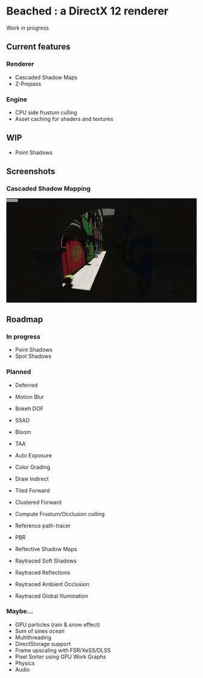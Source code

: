 # Beached : a DirectX 12 renderer

Work in progress

## Current features

### Renderer
- Cascaded Shadow Maps
- Z-Prepass

### Engine
- CPU side frustum culling
- Asset caching for shaders and textures

## WIP

- Point Shadows

## Screenshots

### Cascaded Shadow Mapping
![CSM](.github/CSM.png)

## Roadmap

### In progress
- Point Shadows
- Spot Shadows

### Planned
- Deferred
- Motion Blur
- Bokeh DOF
- SSAO
- Bloom
- TAA
- Auto Exposure
- Color Grading

- Draw Indirect
- Tiled Forward
- Clustered Forward
- Compute Frustum/Occlusion culling

- Reference path-tracer
- PBR
- Reflective Shadow Maps

- Raytraced Soft Shadows
- Raytraced Reflections
- Raytraced Ambient Occlusion
- Raytraced Global Illumination

### Maybe...

- GPU particles (rain & snow effect)
- Sum of sines ocean
- Multithreading
- DirectStorage support
- Frame upscaling with FSR/XeSS/DLSS
- Pixel Sorter using GPU Work Graphs
- Physics
- Audio
